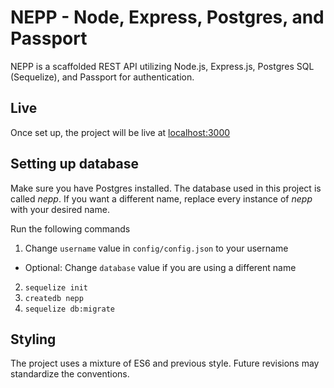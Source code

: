 # NEPP - Node, Express, Postgres, and Passport

NEPP is a scaffolded REST API utilizing Node.js, Express.js, Postgres SQL (Sequelize), and Passport for authentication.

## Live

Once set up, the project will be live at [localhost:3000](http://localhost:3000)

## Setting up database

Make sure you have Postgres installed. The database used in this project is called *nepp*. If you want a different name, replace every instance of *nepp* with your desired name.

Run the following commands

1. Change `username` value in `config/config.json` to your username
  - Optional: Change `database` value if you are using a different name
2. `sequelize init`
3. `createdb nepp`
4. `sequelize db:migrate`

## Styling

The project uses a mixture of ES6 and previous style. Future revisions may standardize the conventions.
